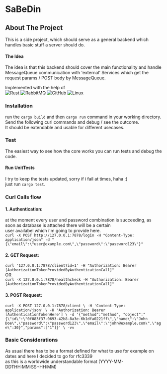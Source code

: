 # SaBeDin
## About The Project
This is a side project, which should serve as a general backend which handles
basic stuff a server should do.
#### The Idea
The idea is that this backend should cover the main functionality and handle MessageQueue communication with 'external'
Services which get the request params / POST body by MessageQueue. 

Implemented with the help of \
![Rust](https://img.shields.io/badge/rust-%23000000.svg?style=for-the-badge&logo=rust&logoColor=red) 
![RabbitMQ](https://img.shields.io/badge/Rabbitmq-FF6600?style=for-the-badge&logo=rabbitmq&logoColor=white) 
![GitHub](https://img.shields.io/badge/github-%23121011.svg?style=for-the-badge&logo=github&logoColor=red) 
![Linux](https://img.shields.io/badge/Linux-FCC624?style=for-the-badge&logo=linux&logoColor=black) 

### Installation
run the `cargo build` and then `cargo run` command in your working directory.
Send the following curl commands and debug / see the outcome.\
It should be extendable and usable for different usecases.



### Test
The easiest way to see how the core works you can run tests and debug the code.

#### Run UnitTests
I try to keep the tests updated, sorry if i fail at times, haha ;) \
just run `cargo test`.

### Curl Calls flow

#### 1. Authentication:
at the moment every user and password combination is succeeding, as soon as database is attached there will be a certain \
user availabel which i'm going to provide here.\
`curl -X POST http://127.0.0.1:7878/login -H "Content-Type: application/json" -d "{\"email\":\"user@example.com\",\"password\":\"password123\"}"`

#### 2. GET Request:
`curl '127.0.0.1:7878/client?id=1' -H "Authorization: Bearer [AuthorizationTokenProvidedByAuthenticationCall]"` \
OR \
`curl -X 127.0.0.1:7878/healthcheck -H "Authorization: Bearer [AuthorizationTokenProvidedByAuthenticationCall]"`

#### 3. POST Request:
`curl -X POST 127.0.0.1:7878/client \
-H 'Content-Type: application/json' \
-H 'Authorization: Bearer [AuthenticationTokenHere'] \
-d '{"method":"method", "object":"{\"id\":\"0f083f37-0693-42b8-8a3e-6b1dfa0221ff\",\"name\":\"John Doe\",\"password\":\"password123\",\"email\":\"john@example.com\",\"age\":30}","params":["1"]}' \
-vv`




### Basic Considerations
As usual there has to be a format defined for what to use for example on dates and here I decided to go for rfc3339 \
as this is a worldwide understandable format (YYYY-MM-DDTHH:MM:SS+HH:MM)
